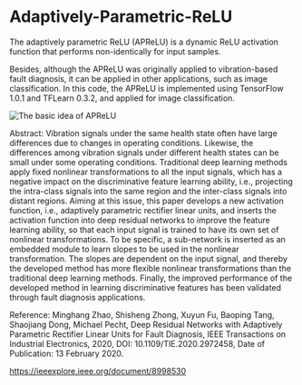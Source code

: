 # Adaptively-Parametric-ReLU
The adaptively parametric ReLU (APReLU) is a dynamic ReLU activation function that performs non-identically for input samples. 

Besides, although the APReLU was originally applied to vibration-based fault diagnosis, it can be applied in other applications, such as image classification. In this code, the APReLU is implemented using TensorFlow 1.0.1 and TFLearn 0.3.2, and applied for image classification.

![The basic idea of APReLU](https://github.com/zhao62/Adaptively-Parametric-ReLU/blob/master/Basic-idea-of-APReLU.png)

Abstract:
Vibration signals under the same health state often have large differences due to changes in operating conditions. Likewise, the differences among vibration signals under different health states can be small under some operating conditions. Traditional deep learning methods apply fixed nonlinear transformations to all the input signals, which has a negative impact on the discriminative feature learning ability, i.e., projecting the intra-class signals into the same region and the inter-class signals into distant regions. Aiming at this issue, this paper develops a new activation function, i.e., adaptively parametric rectifier linear units, and inserts the activation function into deep residual networks to improve the feature learning ability, so that each input signal is trained to have its own set of nonlinear transformations. To be specific, a sub-network is inserted as an embedded module to learn slopes to be used in the nonlinear transformation. The slopes are dependent on the input signal, and thereby the developed method has more flexible nonlinear transformations than the traditional deep learning methods. Finally, the improved performance of the developed method in learning discriminative features has been validated through fault diagnosis applications.

Reference:
Minghang Zhao, Shisheng Zhong, Xuyun Fu, Baoping Tang, Shaojiang Dong, Michael Pecht, Deep Residual Networks with Adaptively Parametric Rectifier Linear Units for Fault Diagnosis, IEEE Transactions on Industrial Electronics, 2020, DOI: 10.1109/TIE.2020.2972458, Date of Publication: 13 February 2020.

https://ieeexplore.ieee.org/document/8998530
